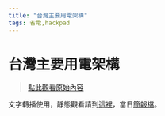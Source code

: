 ```yaml
---
title: "台灣主要用電架構"
tags: 省電,hackpad
---
```


# 台灣主要用電架構

> [點此觀看原始內容](https://g0v.hackpad.tw/i8pDzrHvjs2)

文字轉播使用，靜態觀看請到[這裡](https://g0v.hackpad.tw/ep/pad/static/i8pDzrHvjs2)，當日[簡報檔](http://www.slideshare.net/winkaihsieh/201452)。


